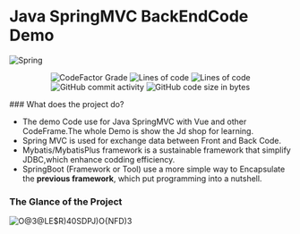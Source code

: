 # Java SpringMVC BackEndCode Demo

![Spring](https://spring.io/images/spring-logo-9146a4d3298760c2e7e49595184e1975.svg)

<p align="center">
<img alt="CodeFactor Grade" src="https://img.shields.io/codefactor/grade/github/Caishangqi/backendcodfordemo">
<img alt="Lines of code" src="https://img.shields.io/tokei/lines/github/Caishangqi/backendcodfordemo">
<img alt="Lines of code" src="https://img.shields.io/badge/Spring-MVC-green">
<img alt="GitHub commit activity" src="https://img.shields.io/github/commit-activity/w/caishangqi/backendcodfordemo">
<img alt="GitHub code size in bytes" src="https://img.shields.io/github/languages/code-size/Caishangqi/backendcodfordemo">
</p>
### What does the project do?

* The demo Code use for Java SpringMVC with Vue and other CodeFrame.The whole Demo is show the Jd shop for learning.
* Spring MVC is used for exchange data between Front and Back Code.
* Mybatis/MybatisPlus framework is a sustainable framework that simplify JDBC,which enhance codding efficiency.
* SpringBoot (Framework or Tool) use a more simple way to Encapsulate the **previous framework**, which put programming
  into a nutshell.

### The Glance of the Project

![O@3@LE$R)40SDPJ)O{NFD)3](https://user-images.githubusercontent.com/39553613/143213875-5428c7eb-34d2-4c16-9f15-1d6400b2fea2.png)

